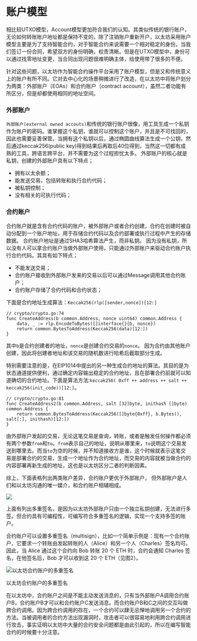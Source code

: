 # 账户模型

相比较UTXO模型，Account模型更加符合我们的认知。其类似传统的银行账户，无论如何转账账户地址都是保持不变的，除了注销账户重新开户，以太坊采用账户模型主要是为了支持智能合约，对于智能合约来说需要一个相对稳定的身份。当我们签订一份合同，希望双方的身份明确，权责清晰。但是在UTXO模型中，身份可以通过找零地址变更，当合同出现问题很难明确主体，给使用带了很多的不便。

针对这些问题，以太坊作为智能合约操作平台采用了账户模型，但是又和传统意义上的账户有所不同。它对去中心化的场景稍微进行了改造，在以太坊中将账户划分为两类：外部账户（EOAs）和合约账户（contract account），虽然二者功能有所区分，但是却都使用相同的地址空间。

### 外部账户
`外部账户(external owned accouts)`和传统的银行账户很像，用工具生成一个私钥作为账户的密码。谁掌握这个私钥，谁就可以控制这个账户，并且是不可找回的，因此也需要妥善保管。当拥有这个私钥以后，通过椭圆曲线算法生成一个公钥，然后通过keccak256(public key)得到结果后再取后40位得到，当然这一切都有成熟的工具，跨语言跨平台，并不需要为这个过程担忧太多。
外部账户的核心就是私钥，创建的外部账户具有以下特点；
- 拥有以太余额；
- 能发送交易，包括转账和执行合约代码；
- 被私钥控制；
- 没有相关的可执行代码；

### 合约账户
合约账户就是含有合约代码的账户，被外部账户或者合约创建，合约在创建时被自动分配到一个账户地址，用于存储合约代码以及合约部署或执行过程中产生的存储数据。 合约账户地址是通过SHA3哈希算法产生，而非私钥。 因为没有私钥，所以没有人可以拿合约账户当做外部账户使用，只能通过外部账户来驱动合约账户执行合约代码。其具有如下特点；
- 不能发送交易；
- 合约账户接收到外部账户发来的交易以后可以通过Message调用其他合约账户；
- 合约账户存储了合约代码和合约状态；

下面是合约地址生成算法：`Keccak256(rlp([sender,nonce])[12:]`
```
// crypto/crypto.go:74
func CreateAddress(b common.Address, nonce uint64) common.Address {
    data, _ := rlp.EncodeToBytes([]interface{}{b, nonce})
    return common.BytesToAddress(Keccak256(data)[12:])
}
```
其中`b`是合约创建者的地址，`nonce`是创建合约交易的`nonce`。
因为合约由其他账户创建，因此将创建者地址和该交易的随机数进行哈希后截取部分生成。

特别需要注意的是，在EIP1014中提出的另一种生成合约地址的算法。其目的是为状态通道提供便利，通过确定内容输出稳定的合约地址，且在部署合约前就可以知道确切的合约地址。下面是算法方法:`keccak256( 0xff ++ address ++ salt ++ keccak256(init_code))[12:]`。
```
// crypto/crypto.go:81
func CreateAddress2(b common.Address, salt [32]byte, inithash []byte) common.Address {
    return common.BytesToAddress(Keccak256([]byte{0xff}, b.Bytes(), salt[:], inithash)[12:])
}
```
由外部账户发起的交易，无论这笔交易是查询，转账，或者是触发任何操作都必须有两个参数`from`和`to`。`from`表示自己的地址，说明从哪里来，`to`说明这个交易发送到哪里去。而当`to`为空的时候，并不知道接收方是谁，这个时候就表示这笔交易是部署合约的交易，生成一个地址作为合约地址，而交易的内容就被当做合约的内容部署再新生成的地址，这也是以太坊区分二者的判断因素。

综上，下面表格列出两类账户差异，合约账户更优于外部账户， 但外部账户是人们和以太坊沟通的唯一媒介，和合约账户相辅相成。

![](https://github.com/Ice-Storm/structure-and-interpretation-of-blockchain/blob/master/img/chapter_3/3_2_1.png?raw=true)

上面有列出多重签名，是因为以太坊外部账户只由一个独立私钥创建，无法进行多签。但合约具有可编程性，可编写符合多重签名的逻辑，实现一个支持多签的账户。

合约账户可以设置多重签名（multisign），比如一个简单示例是：现有一个合约账户，它要求一个转账由发起转账的人（Alice）和另一个人（Charles）签名均可。因此，当 Alice 通过这个合约向 Bob 转账 20 个 ETH 时，合约会通知 Charles 签名，在他签名后，Bob 才可以收到这 20 个 ETH（见图2）。

![以太坊合约账户的多重签名](https://github.com/Ice-Storm/structure-and-interpretation-of-blockchain/blob/master/img/chapter_3/3_2_2.png?raw=true)

以太坊合约账户的多重签名

在以太坊中，合约账户之间是不能主动发送消息的，只有当外部账户A调用合约账户B，合约账户B才可以和合约账户C发送消息。而合约账户B和C之间的交互叫做跨合约调用。因为跨合约调用的存在，一个合约可以肆无忌惮地调用另一个合约的方法。当被调用者的合约方法出现漏洞时，攻击者可以很容易地利用跨合约调用进行攻击，事实证明以太坊中大量的合约安全问题都是由此引起的，所以在编写智能合约的时候要十分注意。



